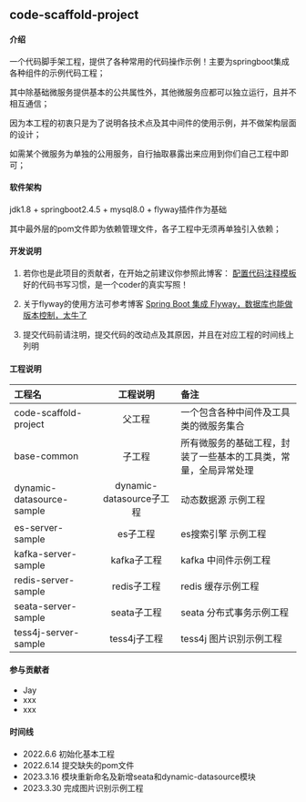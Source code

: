 ## code-scaffold-project

#### 介绍
一个代码脚手架工程，提供了各种常用的代码操作示例！主要为springboot集成各种组件的示例代码工程；

其中除基础微服务提供基本的公共属性外，其他微服务应都可以独立运行，且并不相互通信；

因为本工程的初衷只是为了说明各技术点及其中间件的使用示例，并不做架构层面的设计；

如需某个微服务为单独的公用服务，自行抽取暴露出来应用到你们自己工程中即可；

#### 软件架构
jdk1.8 + springboot2.4.5 + mysql8.0 + flyway插件作为基础

其中最外层的pom文件即为依赖管理文件，各子工程中无须再单独引入依赖；

#### 开发说明
1. 若你也是此项目的贡献者，在开始之前建议你参照此博客：
[配置代码注释模板](http://imecho.life/index.php/2021/05/22/notes-template/)
好的代码书写习惯，是一个coder的真实写照！
2. 关于flyway的使用方法可参考博客
[Spring Boot 集成 Flyway，数据库也能做版本控制，太牛了](https://www.51cto.com/article/668861.html)

3. 提交代码前请注明，提交代码的改动点及其原因，并且在对应工程的时间线上列明
#### 工程说明
|工程名                      | 工程说明                     |备注|
| :--- | :---:| :---|
|code-scaffold-project      |父工程                        |一个包含各种中间件及工具类的微服务集合|
|base-common                |子工程                        |所有微服务的基础工程，封装了一些基本的工具类，常量，全局异常处理|
|dynamic-datasource-sample  |dynamic-datasource子工程      |动态数据源 示例工程|
|es-server-sample           |es子工程                      |es搜索引擎 示例工程|
|kafka-server-sample        |kafka子工程                   |kafka  中间件示例工程|
|redis-server-sample        |redis子工程                   |redis  缓存示例工程|
|seata-server-sample        |seata子工程                   |seata  分布式事务示例工程|
|tess4j-server-sample       |tess4j子工程                  |tess4j 图片识别示例工程|

#### 参与贡献者
- Jay
- xxx
- xxx

#### 时间线
- 2022.6.6  初始化基本工程
- 2022.6.14 提交缺失的pom文件
- 2023.3.16 模块重新命名及新增seata和dynamic-datasource模块
- 2023.3.30 完成图片识别示例工程
